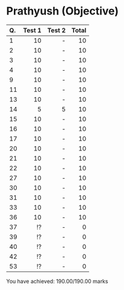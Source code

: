 Prathyush (Objective)
=====================
|Q. |Test 1|Test 2|Total|
|:--|-----:|-----:|----:|
|1  |10    |-     |10   |
|2  |10    |-     |10   |
|3  |10    |-     |10   |
|4  |10    |-     |10   |
|9  |10    |-     |10   |
|11 |10    |-     |10   |
|13 |10    |-     |10   |
|14 |5     |5     |10   |
|15 |10    |-     |10   |
|16 |10    |-     |10   |
|17 |10    |-     |10   |
|20 |10    |-     |10   |
|21 |10    |-     |10   |
|22 |10    |-     |10   |
|27 |10    |-     |10   |
|30 |10    |-     |10   |
|31 |10    |-     |10   |
|33 |10    |-     |10   |
|36 |10    |-     |10   |
|37 |:interrobang:|-     |0    |
|39 |:interrobang:|-     |0    |
|40 |:interrobang:|-     |0    |
|42 |:interrobang:|-     |0    |
|53 |:interrobang:|-     |0    |
You have achieved: 190.00/190.00 marks